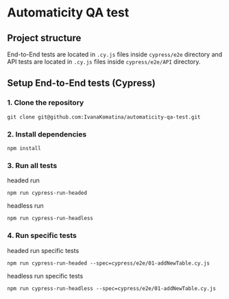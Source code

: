 # Automaticity QA test

## Project structure
End-to-End tests are located in `.cy.js` files inside `cypress/e2e` directory and API tests are located in `.cy.js` files inside `cypress/e2e/API` directory.

## Setup End-to-End tests (Cypress)
### 1. Clone the repository
```
git clone git@github.com:IvanaKomatina/automaticity-qa-test.git
```
### 2. Install dependencies
```
npm install
```
### 3. Run all tests

headed run
```
npm run cypress-run-headed
```

headless run
```
npm run cypress-run-headless
```
### 4. Run specific tests
headed run specific tests
```
npm run cypress-run-headed --spec=cypress/e2e/01-addNewTable.cy.js
```
headless run specific tests
```
npm run cypress-run-headless --spec=cypress/e2e/01-addNewTable.cy.js
```